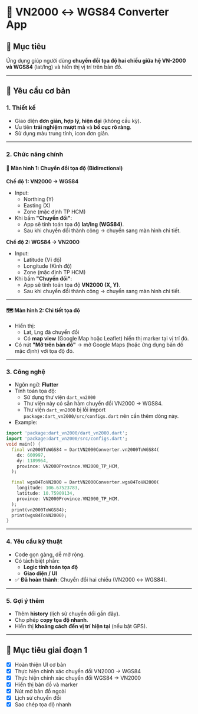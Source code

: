 # 📱 VN2000 ↔ WGS84 Converter App

## 🎯 Mục tiêu

Ứng dụng giúp người dùng **chuyển đổi tọa độ hai chiều giữa hệ VN-2000 và WGS84** (lat/lng) và hiển thị vị trí trên bản đồ.

---

## 🧩 Yêu cầu cơ bản

### 1. Thiết kế

- Giao diện **đơn giản, hợp lý, hiện đại** (không cầu kỳ).
- Ưu tiên **trải nghiệm mượt mà** và **bố cục rõ ràng**.
- Sử dụng màu trung tính, icon đơn giản.

---

### 2. Chức năng chính

#### 🧮 Màn hình 1: Chuyển đổi tọa độ (Bidirectional)

**Chế độ 1: VN2000 → WGS84**
- Input:
  - Northing (Y)
  - Easting (X)
  - Zone (mặc định TP HCM)
- Khi bấm **"Chuyển đổi"**:
  - App sẽ tính toán tọa độ **lat/lng (WGS84)**.
  - Sau khi chuyển đổi thành công → chuyển sang màn hình chi tiết.

**Chế độ 2: WGS84 → VN2000**
- Input:
  - Latitude (Vĩ độ)
  - Longitude (Kinh độ)
  - Zone (mặc định TP HCM)
- Khi bấm **"Chuyển đổi"**:
  - App sẽ tính toán tọa độ **VN2000 (X, Y)**.
  - Sau khi chuyển đổi thành công → chuyển sang màn hình chi tiết.

---

#### 🗺️ Màn hình 2: Chi tiết tọa độ

- Hiển thị:
  - Lat, Lng đã chuyển đổi
  - Có **map view** (Google Map hoặc Leaflet) hiển thị marker tại vị trí đó.
- Có nút **"Mở trên bản đồ"** → mở Google Maps (hoặc ứng dụng bản đồ mặc định) với tọa độ đó.

---

### 3. Công nghệ

- Ngôn ngữ: **Flutter**
- Tính toán tọa độ:
  - Sử dụng thư viện `dart_vn2000`
  - Thư viện này có sẵn hàm chuyển đổi VN2000 → WGS84.
  - Thư viện `dart_vn2000` bị lỗi import `package:dart_vn2000/src/configs.dart` nên cần thêm dòng này.
- Example:

```dart
import 'package:dart_vn2000/dart_vn2000.dart';
import 'package:dart_vn2000/src/configs.dart';
void main() {
  final vn2000ToWGS84 = DartVN2000Converter.vn2000ToWGS84(
    dx: 600997,
    dy: 1189964,
    province: VN2000Province.VN2000_TP_HCM,
  );

  final wgs84ToVN2000 = DartVN2000Converter.wgs84ToVN2000(
    longitude: 106.67523783,
    latitude: 10.75909134,
    province: VN2000Province.VN2000_TP_HCM,
  );
  print(vn2000ToWGS84);
  print(wgs84ToVN2000);
}
```

---

### 4. Yêu cầu kỹ thuật

- Code gọn gàng, dễ mở rộng.
- Có tách biệt phần:
  - **Logic tính toán tọa độ**
  - **Giao diện / UI**
- ✅ **Đã hoàn thành**: Chuyển đổi hai chiều (VN2000 ↔ WGS84).

---

### 5. Gợi ý thêm

- Thêm **history** (lịch sử chuyển đổi gần đây).
- Cho phép **copy tọa độ nhanh**.
- Hiển thị **khoảng cách đến vị trí hiện tại** (nếu bật GPS).

---

## 🚀 Mục tiêu giai đoạn 1

- [x] Hoàn thiện UI cơ bản
- [x] Thực hiện chính xác chuyển đổi VN2000 → WGS84
- [x] Thực hiện chính xác chuyển đổi WGS84 → VN2000
- [x] Hiển thị bản đồ và marker
- [x] Nút mở bản đồ ngoài
- [x] Lịch sử chuyển đổi
- [x] Sao chép tọa độ nhanh
